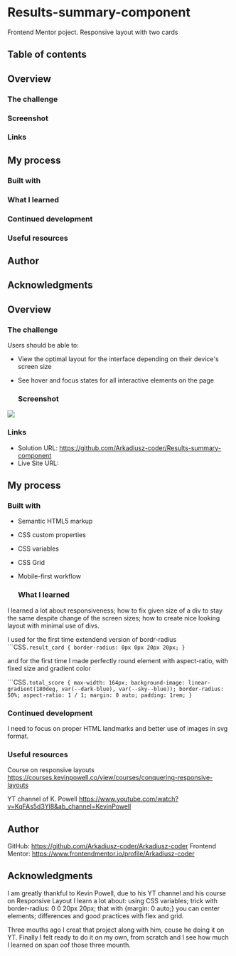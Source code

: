 # Results-summary-component
Frontend Mentor poject. Responsive layout with two cards

## Table of contents

 ## Overview
  ### The challenge
  ### Screenshot
  ### Links
 ## My process
  ### Built with
  ### What I learned
  ### Continued development
  ### Useful resources
 ## Author
 ## Acknowledgments

## Overview

  ### The challenge

Users should be able to:

- View the optimal layout for the interface depending on their device's screen size
- See hover and focus states for all interactive elements on the page

  ### Screenshot
![](./screenshot.jpg)

  ### Links

- Solution URL: https://github.com/Arkadiusz-coder/Results-summary-component
- Live Site URL:

## My process

  ### Built with

- Semantic HTML5 markup
- CSS custom properties
- CSS variables
- CSS Grid
- Mobile-first workflow

  ### What I learned
 
I learned a lot about responsiveness; how to fix given size of a div to stay the same despite change of the screen sizes; how to create nice looking layout with minimal use of divs.

I used for the first time extendend version of bordr-radius
```CSS``
 .result_card
{
    border-radius: 0px 0px 20px 20px;
}
``

and for the first time I made perfectly round element with aspect-ratio, with fixed size and gradient color
 
 ```CSS``
.total_score
{
    max-width: 164px;
    background-image: linear-gradient(180deg, var(--dark-blue), var(--sky--blue));
    border-radius: 50%;
    aspect-ratio: 1 / 1;
    margin: 0 auto;
    padding: 1rem;
}
``

  ### Continued development

I need to focus on proper HTML landmarks and better use of images in svg format. 
  
  ### Useful resources

Course on responsive layouts
https://courses.kevinpowell.co/view/courses/conquering-responsive-layouts

YT channel of K. Powell
https://www.youtube.com/watch?v=KqFAs5d3Yl8&ab_channel=KevinPowell
  
## Author

GitHub: https://github.com/Arkadiusz-coder/Arkadiusz-coder
Frontend Mentor: https://www.frontendmentor.io/profile/Arkadiusz-coder

## Acknowledgments

I am greatly thankful to Kevin Powell, due to his YT channel and his course on Responsive Layout I learn a lot about: 
using CSS variables;
trick with border-radius: 0 0 20px 20px;
that with {margin: 0 auto;} you can center elements;
differences and good practices with flex and grid.

Three mouths ago I creat that project along with him, couse he doing it on YT. Finally I felt ready to do it on my own, from scratch and I see how much I learned on span oof those three mounth.  



